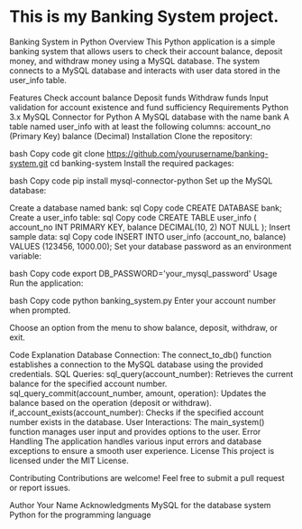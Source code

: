 # This is my Banking System project.
Banking System in Python
Overview
This Python application is a simple banking system that allows users to check their account balance, deposit money, and withdraw money using a MySQL database. The system connects to a MySQL database and interacts with user data stored in the user_info table.

Features
Check account balance
Deposit funds
Withdraw funds
Input validation for account existence and fund sufficiency
Requirements
Python 3.x
MySQL Connector for Python
A MySQL database with the name bank
A table named user_info with at least the following columns:
account_no (Primary Key)
balance (Decimal)
Installation
Clone the repository:

bash
Copy code
git clone https://github.com/yourusername/banking-system.git
cd banking-system
Install the required packages:

bash
Copy code
pip install mysql-connector-python
Set up the MySQL database:

Create a database named bank:
sql
Copy code
CREATE DATABASE bank;
Create a user_info table:
sql
Copy code
CREATE TABLE user_info (
    account_no INT PRIMARY KEY,
    balance DECIMAL(10, 2) NOT NULL
);
Insert sample data:
sql
Copy code
INSERT INTO user_info (account_no, balance) VALUES (123456, 1000.00);
Set your database password as an environment variable:

bash
Copy code
export DB_PASSWORD='your_mysql_password'
Usage
Run the application:

bash
Copy code
python banking_system.py
Enter your account number when prompted.

Choose an option from the menu to show balance, deposit, withdraw, or exit.

Code Explanation
Database Connection: The connect_to_db() function establishes a connection to the MySQL database using the provided credentials.
SQL Queries:
sql_query(account_number): Retrieves the current balance for the specified account number.
sql_query_commit(account_number, amount, operation): Updates the balance based on the operation (deposit or withdraw).
if_account_exists(account_number): Checks if the specified account number exists in the database.
User Interactions: The main_system() function manages user input and provides options to the user.
Error Handling
The application handles various input errors and database exceptions to ensure a smooth user experience.
License
This project is licensed under the MIT License.

Contributing
Contributions are welcome! Feel free to submit a pull request or report issues.

Author
Your Name
Acknowledgments
MySQL for the database system
Python for the programming language
